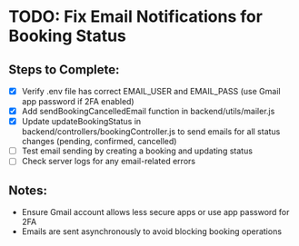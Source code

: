 # TODO: Fix Email Notifications for Booking Status

## Steps to Complete:
- [x] Verify .env file has correct EMAIL_USER and EMAIL_PASS (use Gmail app password if 2FA enabled)
- [x] Add sendBookingCancelledEmail function in backend/utils/mailer.js
- [x] Update updateBookingStatus in backend/controllers/bookingController.js to send emails for all status changes (pending, confirmed, cancelled)
- [ ] Test email sending by creating a booking and updating status
- [ ] Check server logs for any email-related errors

## Notes:
- Ensure Gmail account allows less secure apps or use app password for 2FA
- Emails are sent asynchronously to avoid blocking booking operations
